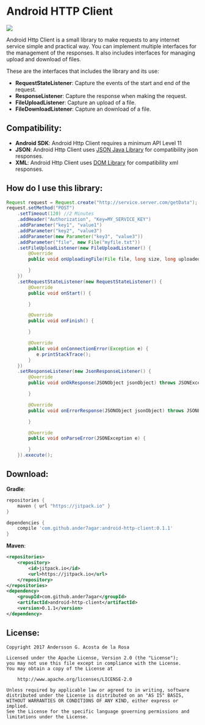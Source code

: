 Android HTTP Client
===================

[![](https://jitpack.io/v/ander7agar/android-http-client.svg)](https://jitpack.io/#ander7agar/android-http-client)

Android Http Client is a small library to make requests to any internet service simple and practical way.
You can implement multiple interfaces for the management of the responses. It also includes interfaces
for managing upload and download of files.

These are the interfaces that includes the library and its use:

- **RequestStateListener**: Capture the events of the start and end of the request.
- **ResponseListener**: Capture the response when making the request.
- **FileUploadListener**: Capture an upload of a file.
- **FileDownloadListener**: Capture an download of a file.


Compatibility:
--------------
- **Android SDK**: Android Http Client requires a minimum API Level 11
- **JSON**: Android Http Client uses [JSON Java Library](http://www.json.org/) for compatibility json responses.
- **XML**: Android Http Client uses [DOM Library](https://docs.oracle.com/javase/tutorial/jaxp/dom/readingXML.html) for compatibility xml responses.


How do I use this library:
--------------------------

```java
Request request = Request.create("http://service.server.com/getData");
request.setMethod("POST")
    .setTimeout(120) //2 Minutes
    .addHeader("Authorization", "Key=MY_SERVICE_KEY")
    .addParameter("key1", "value1")
    .addParameter("key2", "value3")
    .addParameter(new Parameter("key3", "value3"))
    .addParameter("file", new File("myfile.txt"))
    .setFileUploadListener(new FileUploadListener() {
        @Override
        public void onUploadingFile(File file, long size, long uploaded) {

        }
    })
    .setRequestStateListener(new RequestStateListener() {
        @Override
        public void onStart() {

        }

        @Override
        public void onFinish() {

        }

        @Override
        public void onConnectionError(Exception e) {
           e.printStackTrace();
        }
    })
    .setResponseListener(new JsonResponseListener() {
        @Override
        public void onOkResponse(JSONObject jsonObject) throws JSONException {

        }

        @Override
        public void onErrorResponse(JSONObject jsonObject) throws JSONException {

        }

        @Override
        public void onParseError(JSONException e) {

        }
    }).execute();
 ```

Download:
---------

**Gradle**:

```gradle
repositories {
    maven { url "https://jitpack.io" }
}

dependencies {
    compile 'com.github.ander7agar:android-http-client:0.1.1'
}
```

**Maven**:

```xml
<repositories>
    <repository>
        <id>jitpack.io</id>
        <url>https://jitpack.io</url>
	</repository>
</repositories>
<dependency>
    <groupId>com.github.ander7agar</groupId>
    <artifactId>android-http-client</artifactId>
    <version>0.1.1</version>
</dependency>
```

License:
-------

```
Copyright 2017 Andersson G. Acosta de la Rosa

Licensed under the Apache License, Version 2.0 (the "License");
you may not use this file except in compliance with the License.
You may obtain a copy of the License at

    http://www.apache.org/licenses/LICENSE-2.0

Unless required by applicable law or agreed to in writing, software
distributed under the License is distributed on an "AS IS" BASIS,
WITHOUT WARRANTIES OR CONDITIONS OF ANY KIND, either express or implied.
See the License for the specific language governing permissions and
limitations under the License.
```